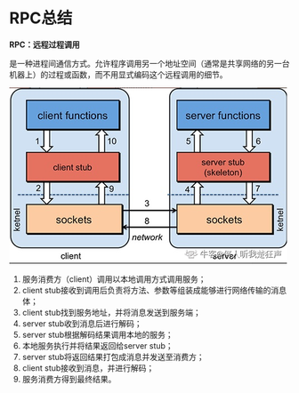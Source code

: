 # RPC总结

**RPC：远程过程调用**

是一种进程间通信方式。允许程序调用另一个地址空间（通常是共享网络的另一台机器上）的过程或函数，而不用显式编码这个远程调用的细节。

![img](RPC总结.assets/A5B6F28E3286E3F920698A1D904CE4B0)



1. 服务消费方（client）调用以本地调用方式调用服务； 
2. client stub接收到调用后负责将方法、参数等组装成能够进行网络传输的消息体；
3. client stub找到服务地址，并将消息发送到服务端；
4. server stub收到消息后进行解码； 
5. server stub根据解码结果调用本地的服务；
6. 本地服务执行并将结果返回给server stub； 
7. server stub将返回结果打包成消息并发送至消费方； 
8. client stub接收到消息，并进行解码； 
9. 服务消费方得到最终结果。

 

 



 







